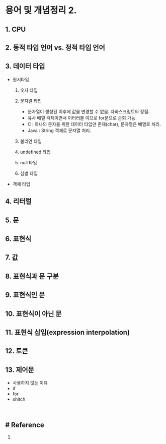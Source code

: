# 용어 및 개념정리 2.

## 1. CPU

## 2. 동적 타입 언어 vs. 정적 타입 언어

## 3. 데이터 타입 
- 원시타입
  1. 숫자 타입

  1. 문자열 타입  
     - 문자열이 생성된 이후에 값을 변경할 수 없음. 자바스크립트의 장점.
     - 유사 배열 객체이면서 이터러블 이므로 for문으로 순회 가능.
     - C : 하나의 문자를 위한 데이터 타입만 존재(char), 문자열은 배열로 처리.
     - Java : String 객체로 문자열 처리. 

  1. 불리언 타입

  1. undefined 타입

  1. null 타입

  1. 심벌 타입
- 객체 타입

## 4. 리터럴

## 5. 문

## 6. 표현식

## 7. 값

## 8. 표현식과 문 구분

## 9. 표현식인 문

## 10. 표현식이 아닌 문

## 11. 표현식 삽입(expression interpolation)

## 12. 토큰

## 13. 제어문
- 사용하지 않는 이유
- if
- for
- shitch



<br>

## # Reference
1. 




